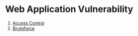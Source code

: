 # Web Application Vulnerability

1. [Access Control](access_control.md)
2. [Bruteforce](bruteforce.md)

